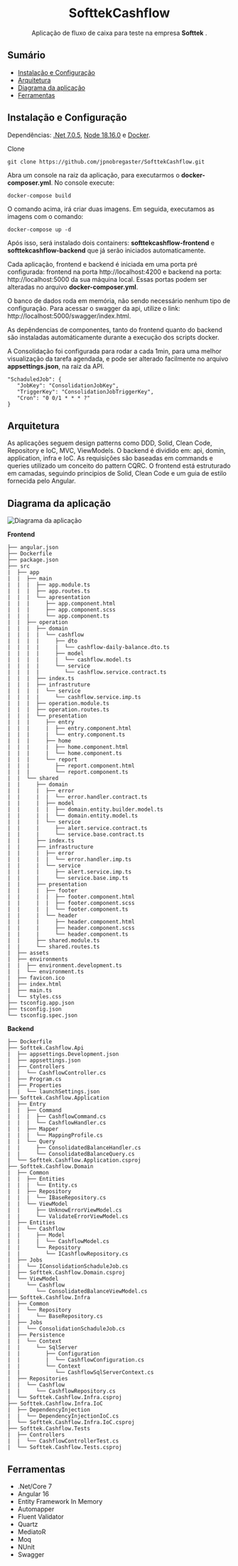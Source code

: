 <h1 align="center">SofttekCashflow</h1>

<p align="center">
	Aplicação de fluxo de caixa para teste na empresa <b>Softtek</b> .
  <br>
</p>

<h2>Sumário</h2>
<ul>
    <li><a href="#ins">Instalação e Configuração</a></li>
    <li><a href="#arq">Arquitetura</a></li>
    <li><a href="#des">Diagrama da aplicação</a></li>
	<li><a href="#fer">Ferramentas</a></li>
</ul>
<h2 id="ins">Instalação e Configuração</h2>
<p>Dependências: <a href="https://dotnet.microsoft.com/en-us/download/dotnet/7.0">.Net 7.0.5</a>, <a href="https://nodejs.org/dist/v18.16.0/">Node 18.16.0</a> e <a href="https://www.docker.com/products/docker-desktop/">Docker</a>.</p>

Clone

    git clone https://github.com/jpnobregaster/SofttekCashflow.git

<p>Abra um console na raiz da aplicação, para executarmos o <b>docker-composer.yml</b>. No console execute:

    docker-compose build
O comando acima, irá criar duas imagens. Em seguida, executamos as imagens com o comando:

    docker-compose up -d
Após isso, será instalado dois containers: <b>softtekcashflow-frontend</b> e <b>softtekcashflow-backend</b> que já serão iniciados automaticamente.

Cada aplicação, frontend e backend é iniciada em uma porta pré configurada:
frontend na porta http://localhost:4200 e backend na porta: http://localhost:5000 da sua máquina local.
Essas portas podem ser alteradas no arquivo <b>docker-composer.yml</b>.

O banco de dados roda em memória, não sendo necessário nenhum tipo de configuração.
Para acessar o swagger da api, utilize o link:  http://localhost:5000/swagger/index.html.

As depêndencias de componentes, tanto do frontend quanto do backend são instaladas automáticamente durante a execução dos scripts docker.

A Consolidação foi configurada para rodar a cada 1min, para uma melhor visualização da tarefa agendada, e pode ser alterado facilmente no arquivo <b>appsettings.json</b>, na raiz da API.

    "SchaduledJob": {
       "JobKey": "ConsolidationJobKey",
       "TriggerKey": "ConsolidationJobTriggerKey",
       "Cron": "0 0/1 * * * ?"
    }
</p>

<h2 id="arq">Arquitetura</h2>
As aplicações seguem design patterns como DDD, Solid, Clean Code, Repository e IoC, MVC, ViewModels.
O backend é dividido em: api, domin, application, infra e IoC. As requisições são baseadas em commands e queries utilizado um conceito do pattern CQRC. O frontend está estruturado em camadas, seguindo principios de Solid, Clean Code e um guia de estilo fornecida pelo Angular.


<h2 id="des">Diagrama da aplicação</h2>

![Diagrama da aplicação](https://github.com/jpnobregaster/SofttekCashflow/blob/main/diagrama.png)


**Frontend**
```
├── angular.json                             
├── Dockerfile
├── package.json
├── src
|  ├── app
|  |  ├── main
|  |  |  ├── app.module.ts
|  |  |  ├── app.routes.ts
|  |  |  └── apresentation
|  |  |     ├── app.component.html
|  |  |     ├── app.component.scss
|  |  |     └── app.component.ts
|  |  ├── operation
|  |  |  ├── domain
|  |  |  |  └── cashflow
|  |  |  |     ├── dto
|  |  |  |     |  └── cashflow-daily-balance.dto.ts
|  |  |  |     ├── model
|  |  |  |     |  └── cashflow.model.ts
|  |  |  |     └── service
|  |  |  |        └── cashflow.service.contract.ts
|  |  |  ├── index.ts
|  |  |  ├── infrastruture
|  |  |  |  └── service
|  |  |  |     └── cashflow.service.imp.ts
|  |  |  ├── operation.module.ts
|  |  |  ├── operation.routes.ts
|  |  |  └── presentation
|  |  |     ├── entry
|  |  |     |  ├── entry.component.html
|  |  |     |  └── entry.component.ts
|  |  |     ├── home
|  |  |     |  ├── home.component.html
|  |  |     |  └── home.component.ts
|  |  |     └── report
|  |  |        ├── report.component.html
|  |  |        └── report.component.ts
|  |  └── shared
|  |     ├── domain
|  |     |  ├── error
|  |     |  |  └── error.handler.contract.ts
|  |     |  ├── model
|  |     |  |  ├── domain.entity.builder.model.ts
|  |     |  |  └── domain.entity.model.ts
|  |     |  └── service
|  |     |     ├── alert.service.contract.ts
|  |     |     └── service.base.contract.ts
|  |     ├── index.ts
|  |     ├── infrastructure
|  |     |  ├── error
|  |     |  |  └── error.handler.imp.ts
|  |     |  └── service
|  |     |     ├── alert.service.imp.ts
|  |     |     └── service.base.imp.ts
|  |     ├── presentation
|  |     |  ├── footer
|  |     |  |  ├── footer.component.html
|  |     |  |  ├── footer.component.scss
|  |     |  |  └── footer.component.ts
|  |     |  └── header
|  |     |     ├── header.component.html
|  |     |     ├── header.component.scss
|  |     |     └── header.component.ts
|  |     ├── shared.module.ts
|  |     └── shared.routes.ts
|  ├── assets
|  ├── environments
|  |  ├── environment.development.ts
|  |  └── environment.ts
|  ├── favicon.ico
|  ├── index.html
|  ├── main.ts
|  └── styles.css
├── tsconfig.app.json
├── tsconfig.json
└── tsconfig.spec.json
```
**Backend**
```
├── Dockerfile
├── Softtek.Cashflow.Api
|  ├── appsettings.Development.json
|  ├── appsettings.json
|  ├── Controllers
|  |  └── CashflowController.cs
|  ├── Program.cs
|  ├── Properties
|  |  └── launchSettings.json
├── Softtek.Cashflow.Application
|  ├── Entry
|  |  ├── Command
|  |  |  ├── CashflowCommand.cs
|  |  |  └── CashflowHandler.cs
|  |  ├── Mapper
|  |  |  └── MappingProfile.cs
|  |  └── Query
|  |     ├── ConsolidatedBalanceHandler.cs
|  |     └── ConsolidatedBalanceQuery.cs
|  └── Softtek.Cashflow.Application.csproj
├── Softtek.Cashflow.Domain
|  ├── Common
|  |  ├── Entities
|  |  |  └── Entity.cs
|  |  ├── Repository
|  |  |  └── IBaseRepository.cs
|  |  └── ViewModel
|  |     ├── UnknowErrorViewModel.cs
|  |     └── ValidateErrorViewModel.cs
|  ├── Entities
|  |  └── Cashflow
|  |     ├── Model
|  |     |  └── CashflowModel.cs
|  |     └── Repository
|  |        └── ICashflowRepository.cs
|  ├── Jobs
|  |  └── IConsolidationSchaduleJob.cs
|  ├── Softtek.Cashflow.Domain.csproj
|  └── ViewModel
|     └── Cashflow
|        └── ConsolidatedBalanceViewModel.cs
├── Softtek.Cashflow.Infra
|  ├── Common
|  |  └── Repository
|  |     └── BaseRepository.cs
|  ├── Jobs
|  |  └── ConsolidationSchaduleJob.cs
|  ├── Persistence
|  |  └── Context
|  |     └── SqlServer
|  |        ├── Configuration
|  |        |  └── CashflowConfiguration.cs
|  |        └── Context
|  |           └── CashflowSqlServerContext.cs
|  ├── Repositories
|  |  └── Cashflow
|  |     └── CashflowRepository.cs
|  └── Softtek.Cashflow.Infra.csproj
├── Softtek.Cashflow.Infra.IoC
|  ├── DependencyInjection
|  |  └── DependencyInjectionIoC.cs
|  └── Softtek.Cashflow.Infra.IoC.csproj
├── Softtek.Cashflow.Tests
|  ├── Controllers
|  |  └── CashflowControllerTest.cs
|  └── Softtek.Cashflow.Tests.csproj
```
<h2 id="fer">Ferramentas</h2>

 - .Net/Core 7
 - Angular 16
 - Entity Framework In Memory
 - Automapper
 - Fluent Validator
 - Quartz
 - MediatoR
 - Moq
 - NUnit
 - Swagger